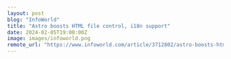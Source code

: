 ```yaml
---
layout: post
blog: "InfoWorld"
title: "Astro boosts HTML file control, i18n support"
date: 2024-02-05T19:00:00Z
image: images/infoworld.png
remote_url: "https://www.infoworld.com/article/3712802/astro-boosts-html-file-control-i18n-support.html#tk.rss_applicationdevelopment"
---
```

